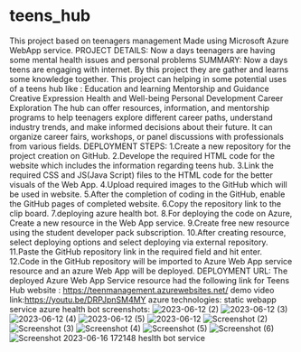 # teens_hub
This project based on teenagers management
Made using Microsoft Azure WebApp service.
PROJECT DETAILS:
Now a days teenagers are having some mental health issues and personal problems 
SUMMARY: 
Now a days teens are engaging with internet. By this project they are gather and learns some knowledge together. This project can helping in some potential uses of a teens hub like :
Education and learning
Mentorship and Guidance
Creative Expression
Health and Well-being
Personal Development 
Career Exploration
The hub can offer resources, information, and mentorship programs to help teenagers explore different career paths, understand industry trends, and make informed decisions about their future. It can organize career fairs, workshops, or panel discussions with professionals from various fields.
DEPLOYMENT STEPS:
1.Create a new repository for the project creation on GitHub.
2.Develope the required HTML code for the website which includes the information regarding teens hub.
3.Link the required CSS and JS(Java Script) files to the HTML code for the better visuals of the Web App.
4.Upload required images to the GitHub which will be used in website.
5.After the completion of coding in the GitHub, enable the GitHub pages of completed website.
6.Copy the repository link to the clip board.
7.deploying azure health bot.
8.For deploying the code on Azure, Create a new resource in the Web App service.
9.Create free new resource using the student developer pack subscription.
10.After creating resource, select deploying options and select deploying via external repository.
11.Paste the GitHub repository link in the required field and hit enter.
12.Code in the GitHub repository will be imported to Azure Web App service resource and an azure Web App will be deployed.
DEPLOYMENT URL:
The deployed Azure Web App Service resource had the following link for Teens Hub website :
https://teenmanagement.azurewebsites.net/
demo video link:https://youtu.be/DRPJpnSM4MY
azure technologies: static webapp service
                    azure health bot
screenshots:
![2023-06-12 (2)](https://github.com/vidiyalajagadeesh/teens_hub/assets/133757327/2aa44e9f-bbbb-4d50-9428-3dcc331edbad)
![2023-06-12 (3)](https://github.com/vidiyalajagadeesh/teens_hub/assets/133757327/5fc6e240-e959-47c4-b8f6-0beef0af5411)
![2023-06-12 (4)](https://github.com/vidiyalajagadeesh/teens_hub/assets/133757327/b24e835b-8d32-4b2b-9387-a7e498833013)
![2023-06-12 (5)](https://github.com/vidiyalajagadeesh/teens_hub/assets/133757327/8f73d6d9-9343-4424-949c-6f2e5e345b99)
![2023-06-12](https://github.com/vidiyalajagadeesh/teens_hub/assets/133757327/1b1d4ada-4323-46d9-a1d5-6088c543639f)
![Screenshot (2)](https://github.com/vidiyalajagadeesh/teens_hub/assets/133757327/98205df5-1bf8-4a4a-af70-235378128c17)
![Screenshot (3)](https://github.com/vidiyalajagadeesh/teens_hub/assets/133757327/8c454e67-8e83-463f-8c03-1523b8e0e36b)
![Screenshot (4)](https://github.com/vidiyalajagadeesh/teens_hub/assets/133757327/ad2d9d35-bf13-4848-91c9-4336a4704c4d)
![Screenshot (5)](https://github.com/vidiyalajagadeesh/teens_hub/assets/133757327/c0ae1fd6-5636-4a80-9ad6-b17294a6b182)
![Screenshot (6)](https://github.com/vidiyalajagadeesh/teens_hub/assets/133757327/09fed41e-8020-49ff-8ec0-f09595f5e075)
![Screenshot 2023-06-16 172148](https://github.com/vidiyalajagadeesh/teens_hub/assets/133757327/071f2614-3592-46e4-aab7-8b6a94a914c2)
heslth bot service

